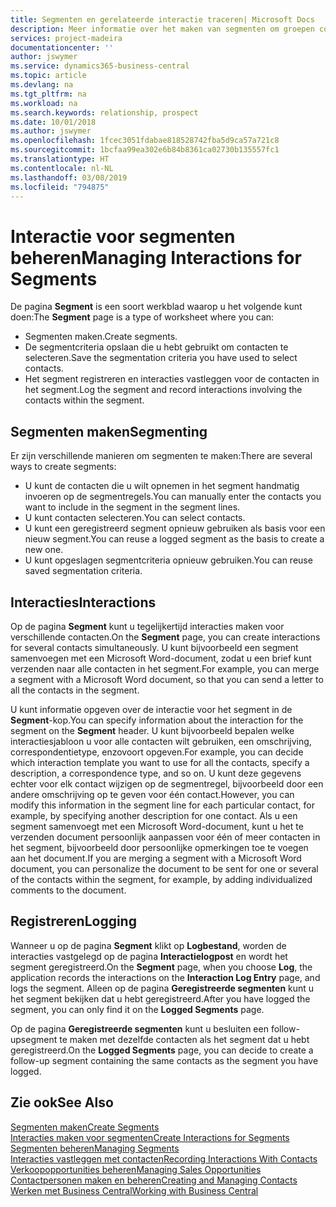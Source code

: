 ```yaml
---
title: Segmenten en gerelateerde interactie traceren| Microsoft Docs
description: Meer informatie over het maken van segmenten om groepen contacten te definiëren en interacties op te geven voor segmenten.
services: project-madeira
documentationcenter: ''
author: jswymer
ms.service: dynamics365-business-central
ms.topic: article
ms.devlang: na
ms.tgt_pltfrm: na
ms.workload: na
ms.search.keywords: relationship, prospect
ms.date: 10/01/2018
ms.author: jswymer
ms.openlocfilehash: 1fcec3051fdabae818528742fba5d9ca57a721c8
ms.sourcegitcommit: 1bcfaa99ea302e6b84b8361ca02730b135557fc1
ms.translationtype: HT
ms.contentlocale: nl-NL
ms.lasthandoff: 03/08/2019
ms.locfileid: "794875"
---
```

# <a name="managing-interactions-for-segments"></a><span data-ttu-id="18360-103">Interactie voor segmenten beheren</span><span class="sxs-lookup"><span data-stu-id="18360-103">Managing Interactions for Segments</span></span>
<span data-ttu-id="18360-104">De pagina **Segment** is een soort werkblad waarop u het volgende kunt doen:</span><span class="sxs-lookup"><span data-stu-id="18360-104">The **Segment** page is a type of worksheet where you can:</span></span>

* <span data-ttu-id="18360-105">Segmenten maken.</span><span class="sxs-lookup"><span data-stu-id="18360-105">Create segments.</span></span>
* <span data-ttu-id="18360-106">De segmentcriteria opslaan die u hebt gebruikt om contacten te selecteren.</span><span class="sxs-lookup"><span data-stu-id="18360-106">Save the segmentation criteria you have used to select contacts.</span></span>
* <span data-ttu-id="18360-107">Het segment registreren en interacties vastleggen voor de contacten in het segment.</span><span class="sxs-lookup"><span data-stu-id="18360-107">Log the segment and record interactions involving the contacts within the segment.</span></span>

## <a name="segmenting"></a><span data-ttu-id="18360-108">Segmenten maken</span><span class="sxs-lookup"><span data-stu-id="18360-108">Segmenting</span></span>
<span data-ttu-id="18360-109">Er zijn verschillende manieren om segmenten te maken:</span><span class="sxs-lookup"><span data-stu-id="18360-109">There are several ways to create segments:</span></span>

* <span data-ttu-id="18360-110">U kunt de contacten die u wilt opnemen in het segment handmatig invoeren op de segmentregels.</span><span class="sxs-lookup"><span data-stu-id="18360-110">You can manually enter the contacts you want to include in the segment in the segment lines.</span></span>
* <span data-ttu-id="18360-111">U kunt contacten selecteren.</span><span class="sxs-lookup"><span data-stu-id="18360-111">You can select contacts.</span></span>
* <span data-ttu-id="18360-112">U kunt een geregistreerd segment opnieuw gebruiken als basis voor een nieuw segment.</span><span class="sxs-lookup"><span data-stu-id="18360-112">You can reuse a logged segment as the basis to create a new one.</span></span>
* <span data-ttu-id="18360-113">U kunt opgeslagen segmentcriteria opnieuw gebruiken.</span><span class="sxs-lookup"><span data-stu-id="18360-113">You can reuse saved segmentation criteria.</span></span>

## <a name="interactions"></a><span data-ttu-id="18360-114">Interacties</span><span class="sxs-lookup"><span data-stu-id="18360-114">Interactions</span></span>
<span data-ttu-id="18360-115">Op de pagina **Segment** kunt u tegelijkertijd interacties maken voor verschillende contacten.</span><span class="sxs-lookup"><span data-stu-id="18360-115">On the **Segment** page, you can create interactions for several contacts simultaneously.</span></span> <span data-ttu-id="18360-116">U kunt bijvoorbeeld een segment samenvoegen met een Microsoft Word-document, zodat u een brief kunt verzenden naar alle contacten in het segment.</span><span class="sxs-lookup"><span data-stu-id="18360-116">For example, you can merge a segment with a Microsoft Word document, so that you can send a letter to all the contacts in the segment.</span></span>

<span data-ttu-id="18360-117">U kunt informatie opgeven over de interactie voor het segment in de **Segment**-kop.</span><span class="sxs-lookup"><span data-stu-id="18360-117">You can specify information about the interaction for the segment on the **Segment** header.</span></span> <span data-ttu-id="18360-118">U kunt bijvoorbeeld bepalen welke interactiesjabloon u voor alle contacten wilt gebruiken, een omschrijving, correspondentietype, enzovoort opgeven.</span><span class="sxs-lookup"><span data-stu-id="18360-118">For example, you can decide which interaction template you want to use for all the contacts, specify a description, a correspondence type, and so on.</span></span> <span data-ttu-id="18360-119">U kunt deze gegevens echter voor elk contact wijzigen op de segmentregel, bijvoorbeeld door een andere omschrijving op te geven voor één contact.</span><span class="sxs-lookup"><span data-stu-id="18360-119">However, you can modify this information in the segment line for each particular contact, for example, by specifying another description for one contact.</span></span> <span data-ttu-id="18360-120">Als u een segment samenvoegt met een Microsoft Word-document, kunt u het te verzenden document persoonlijk aanpassen voor één of meer contacten in het segment, bijvoorbeeld door persoonlijke opmerkingen toe te voegen aan het document.</span><span class="sxs-lookup"><span data-stu-id="18360-120">If you are merging a segment with a Microsoft Word document, you can personalize the document to be sent for one or several of the contacts within the segment, for example, by adding individualized comments to the document.</span></span>

## <a name="logging"></a><span data-ttu-id="18360-121">Registreren</span><span class="sxs-lookup"><span data-stu-id="18360-121">Logging</span></span>
<span data-ttu-id="18360-122">Wanneer u op de pagina **Segment** klikt op **Logbestand**, worden de interacties vastgelegd op de pagina **Interactielogpost** en wordt het segment geregistreerd.</span><span class="sxs-lookup"><span data-stu-id="18360-122">On the **Segment** page, when you choose **Log**, the application records the interactions on the **Interaction Log Entry** page, and logs the segment.</span></span> <span data-ttu-id="18360-123">Alleen op de pagina **Geregistreerde segmenten** kunt u het segment bekijken dat u hebt geregistreerd.</span><span class="sxs-lookup"><span data-stu-id="18360-123">After you have logged the segment, you can only find it on the **Logged Segments** page.</span></span>

<span data-ttu-id="18360-124">Op de pagina **Geregistreerde segmenten** kunt u besluiten een follow-upsegment te maken met dezelfde contacten als het segment dat u hebt geregistreerd.</span><span class="sxs-lookup"><span data-stu-id="18360-124">On the **Logged Segments** page, you can decide to create a follow-up segment containing the same contacts as the segment you have logged.</span></span>

## <a name="see-also"></a><span data-ttu-id="18360-125">Zie ook</span><span class="sxs-lookup"><span data-stu-id="18360-125">See Also</span></span>
[<span data-ttu-id="18360-126">Segmenten maken</span><span class="sxs-lookup"><span data-stu-id="18360-126">Create Segments</span></span>](marketing-how-create-segment.md)  
[<span data-ttu-id="18360-127">Interacties maken voor segmenten</span><span class="sxs-lookup"><span data-stu-id="18360-127">Create Interactions for Segments</span></span>](marketing-how-create-interactions.md)  
[<span data-ttu-id="18360-128">Segmenten beheren</span><span class="sxs-lookup"><span data-stu-id="18360-128">Managing Segments</span></span>](marketing-segments.md)  
[<span data-ttu-id="18360-129">Interacties vastleggen met contacten</span><span class="sxs-lookup"><span data-stu-id="18360-129">Recording Interactions With Contacts</span></span>](marketing-interactions.md)  
[<span data-ttu-id="18360-130">Verkoopopportunities beheren</span><span class="sxs-lookup"><span data-stu-id="18360-130">Managing Sales Opportunities</span></span>](marketing-manage-sales-opportunities.md)  
[<span data-ttu-id="18360-131">Contactpersonen maken en beheren</span><span class="sxs-lookup"><span data-stu-id="18360-131">Creating and Managing Contacts</span></span>](marketing-contacts.md)  
[<span data-ttu-id="18360-132">Werken met Business Central</span><span class="sxs-lookup"><span data-stu-id="18360-132">Working with Business Central</span></span>](ui-work-product.md)
